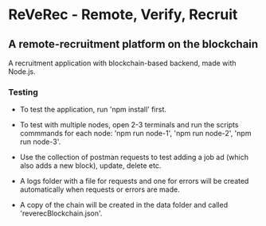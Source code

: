 # ReVeRec - Remote, Verify, Recruit

## A remote-recruitment platform on the blockchain

A recruitment application with blockchain-based backend, made with Node.js.

### Testing

- To test the application, run 'npm install' first.

- To test with multiple nodes, open 2-3 terminals and run the scripts commmands for each node: 'npm run node-1', 'npm run node-2', 'npm run node-3'.

- Use the collection of postman requests to test adding a job ad (which also adds a new block), update, delete etc.

- A logs folder with a file for requests and one for errors will be created automatically when requests or errors are made.

- A copy of the chain will be created in the data folder and called 'reverecBlockchain.json'.
